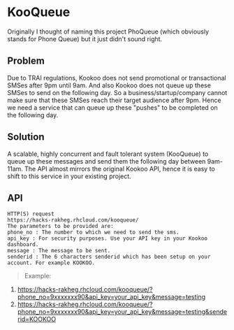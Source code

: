 # KooQueue

Originally I thought of naming this project PhoQueue (which obviously stands for Phone Queue) but it just didn't sound right.

## Problem
Due to TRAI regulations, Kookoo does not send promotional or transactional SMSes after 9pm until 9am. And also Kookoo does not queue up these SMSes to send on the following day. So a business/startup/company cannot make sure that these SMSes reach their target audience after 9pm. Hence we need a service that can queue up these "pushes" to be completed on the following day.

## Solution
A scalable, highly concurrent and fault tolerant system (KooQueue) to queue up these messages and send them the following day between 9am-11am. The API almost mirrors the original Kookoo API, hence it is easy to shift to this service in your existing project.

## API
```
HTTP(S) request
https://hacks-rakheg.rhcloud.com/kooqueue/
The parameters to be provided are:
phone_no : The number to which we need to send the sms.
api_key : For security purposes. Use your API key in your Kookoo dashboard.
message : The message to be sent.
senderid : The 6 characters senderid which has been setup on your account. For example KOOKOO.
```
>Example:
1) https://hacks-rakheg.rhcloud.com/kooqueue/?phone_no=9xxxxxxx90&api_key=your_api_key&message=testing
2) https://hacks-rakheg.rhcloud.com/kooqueue/?phone_no=9xxxxxxx90&api_key=your_api_key&message=testing&senderid=KOOKOO